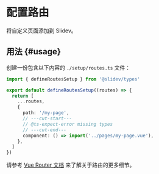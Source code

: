 # 配置路由

<Environment type="client" />

将自定义页面添加到 Slidev。


## 用法 {#usage}

创建一份包含以下内容的 `./setup/routes.ts` 文件：


```ts twoslash
import { defineRoutesSetup } from '@slidev/types'

export default defineRoutesSetup((routes) => {
  return [
    ...routes,
    {
      path: '/my-page',
      // ---cut-start---
      // @ts-expect-error missing types
      // ---cut-end---
      component: () => import('../pages/my-page.vue'),
    },
  ]
})
```

请参考 [Vue Router 文档](https://router.vuejs.org/) 来了解关于路由的更多细节。
